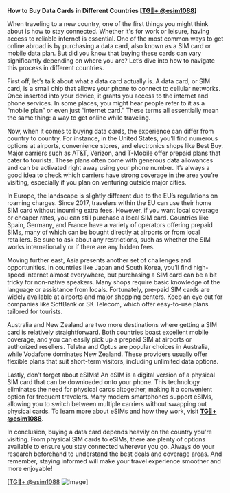 **How to Buy Data Cards in Different Countries [[TG💪+ @esim1088](https://t.me/s/esim1088)]**

When traveling to a new country, one of the first things you might think about is how to stay connected. Whether it's for work or leisure, having access to reliable internet is essential. One of the most common ways to get online abroad is by purchasing a data card, also known as a SIM card or mobile data plan. But did you know that buying these cards can vary significantly depending on where you are? Let’s dive into how to navigate this process in different countries.

First off, let’s talk about what a data card actually is. A data card, or SIM card, is a small chip that allows your phone to connect to cellular networks. Once inserted into your device, it grants you access to the internet and phone services. In some places, you might hear people refer to it as a “mobile plan” or even just “internet card.” These terms all essentially mean the same thing: a way to get online while traveling.

Now, when it comes to buying data cards, the experience can differ from country to country. For instance, in the United States, you’ll find numerous options at airports, convenience stores, and electronics shops like Best Buy. Major carriers such as AT&T, Verizon, and T-Mobile offer prepaid plans that cater to tourists. These plans often come with generous data allowances and can be activated right away using your phone number. It’s always a good idea to check which carriers have strong coverage in the area you’re visiting, especially if you plan on venturing outside major cities.

In Europe, the landscape is slightly different due to the EU’s regulations on roaming charges. Since 2017, travelers within the EU can use their home SIM card without incurring extra fees. However, if you want local coverage or cheaper rates, you can still purchase a local SIM card. Countries like Spain, Germany, and France have a variety of operators offering prepaid SIMs, many of which can be bought directly at airports or from local retailers. Be sure to ask about any restrictions, such as whether the SIM works internationally or if there are any hidden fees.

Moving further east, Asia presents another set of challenges and opportunities. In countries like Japan and South Korea, you’ll find high-speed internet almost everywhere, but purchasing a SIM card can be a bit tricky for non-native speakers. Many shops require basic knowledge of the language or assistance from locals. Fortunately, pre-paid SIM cards are widely available at airports and major shopping centers. Keep an eye out for companies like SoftBank or SK Telecom, which offer easy-to-use plans tailored for tourists.

Australia and New Zealand are two more destinations where getting a SIM card is relatively straightforward. Both countries boast excellent mobile coverage, and you can easily pick up a prepaid SIM at airports or authorized resellers. Telstra and Optus are popular choices in Australia, while Vodafone dominates New Zealand. These providers usually offer flexible plans that suit short-term visitors, including unlimited data options.

Lastly, don’t forget about eSIMs! An eSIM is a digital version of a physical SIM card that can be downloaded onto your phone. This technology eliminates the need for physical cards altogether, making it a convenient option for frequent travelers. Many modern smartphones support eSIMs, allowing you to switch between multiple carriers without swapping out physical cards. To learn more about eSIMs and how they work, visit **[TG💪+ @esim1088](https://t.me/s/esim1088)**.

In conclusion, buying a data card depends heavily on the country you're visiting. From physical SIM cards to eSIMs, there are plenty of options available to ensure you stay connected wherever you go. Always do your research beforehand to understand the best deals and coverage areas. And remember, staying informed will make your travel experience smoother and more enjoyable!

[[TG💪+ @esim1088](https://t.me/s/esim1088) ![Image](https://i.postimg.cc/Y0z9fWf4/image.png)]